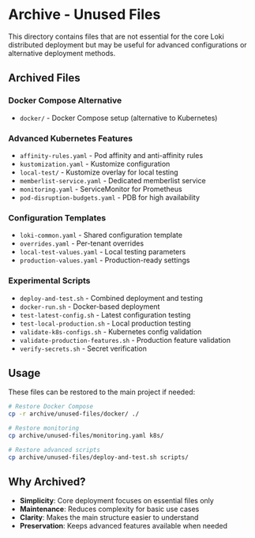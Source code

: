# Archive - Unused Files

This directory contains files that are not essential for the core Loki distributed deployment but may be useful for advanced configurations or alternative deployment methods.

## Archived Files

### Docker Compose Alternative
- `docker/` - Docker Compose setup (alternative to Kubernetes)

### Advanced Kubernetes Features
- `affinity-rules.yaml` - Pod affinity and anti-affinity rules
- `kustomization.yaml` - Kustomize configuration
- `local-test/` - Kustomize overlay for local testing
- `memberlist-service.yaml` - Dedicated memberlist service
- `monitoring.yaml` - ServiceMonitor for Prometheus
- `pod-disruption-budgets.yaml` - PDB for high availability

### Configuration Templates
- `loki-common.yaml` - Shared configuration template
- `overrides.yaml` - Per-tenant overrides
- `local-test-values.yaml` - Local testing parameters
- `production-values.yaml` - Production-ready settings

### Experimental Scripts
- `deploy-and-test.sh` - Combined deployment and testing
- `docker-run.sh` - Docker-based deployment
- `test-latest-config.sh` - Latest configuration testing
- `test-local-production.sh` - Local production testing
- `validate-k8s-configs.sh` - Kubernetes config validation
- `validate-production-features.sh` - Production feature validation
- `verify-secrets.sh` - Secret verification

## Usage

These files can be restored to the main project if needed:

```bash
# Restore Docker Compose
cp -r archive/unused-files/docker/ ./

# Restore monitoring
cp archive/unused-files/monitoring.yaml k8s/

# Restore advanced scripts
cp archive/unused-files/deploy-and-test.sh scripts/
```

## Why Archived?

- **Simplicity**: Core deployment focuses on essential files only
- **Maintenance**: Reduces complexity for basic use cases
- **Clarity**: Makes the main structure easier to understand
- **Preservation**: Keeps advanced features available when needed

